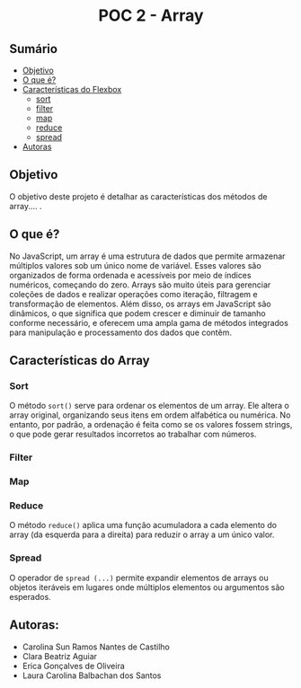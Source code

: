 
# <h1 align="center">POC 2 - Array </h1>

## Sumário
* [Objetivo](#objetivo)
*  [O que é?](#oque)
* [Características do Flexbox](#caracteristicas)
   * [sort](#sort)
   * [filter](#filter)
   * [map](#map)
   * [reduce](#reduce)
   * [spread](#spread)
* [Autoras](#autoras)


<div id='objetivo'/> 
   
## Objetivo 
<p> O objetivo deste projeto é detalhar as características dos métodos de array.... .</p>



<div id='oque'/> 
  
## O que é? 
 No JavaScript, um array é uma estrutura de dados que permite armazenar múltiplos valores sob um único nome de variável. Esses valores são organizados de forma ordenada e acessíveis por meio de índices numéricos, começando do zero. Arrays são muito úteis para gerenciar coleções de dados e realizar operações como iteração, filtragem e transformação de elementos. Além disso, os arrays em JavaScript são dinâmicos, o que significa que podem crescer e diminuir de tamanho conforme necessário, e oferecem uma ampla gama de métodos integrados para manipulação e processamento dos dados que contêm. 


<div id='caracteristicas'/>

## Características do Array


<div id='sort'/>
   
### Sort
O método `sort()` serve para ordenar os elementos de um array. Ele altera o array original, organizando seus itens em ordem alfabética ou numérica. No entanto, por padrão, a ordenação é feita como se os valores fossem strings, o que pode gerar resultados incorretos ao trabalhar com números.




<div id='filter'/>
   
### Filter



<div id='map'/>
   
### Map



<div id='reduce'/>
   
### Reduce
O método `reduce()` aplica uma função acumuladora a cada elemento do array (da esquerda para a direita) para reduzir o array a um único valor.



<div id='spread'/>
   
### Spread
O operador de `spread (...)` permite expandir elementos de arrays ou objetos iteráveis em lugares onde múltiplos elementos ou argumentos são esperados.



<div id='autoras'/>
   
## Autoras:
* Carolina Sun Ramos Nantes de Castilho 
* Clara Beatriz Aguiar 
* Erica Gonçalves de Oliveira
* Laura Carolina Balbachan dos Santos 



